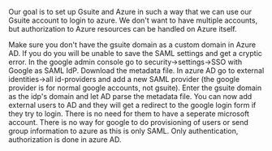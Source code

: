 Our goal is to set up Gsuite and Azure in such a way that we can use our Gsuite account to login to azure. We don't want to have multiple accounts, but authorization to Azure resources can be handled on Azure itself.

Make sure you don't have the gsuite domain as a custom domain in Azure AD. If you do you will be unable to save the SAML settings and get a cryptic error.
In the google admin console go to security->settings->SSO with Google as SAML IdP. Download the metadata file.
In azure AD go to external identities->all id-providers and add a new SAML provider (the google provider is for normal google accounts, not gsuite).
Enter the gsuite domain as the idp's domain and let AD parse the metadata file.
You can now add external users to AD and they will get a redirect to the google login form if they try to login. There is no need for them to have a seperate microsoft account.
There is no way for google to do provisioning of users or send group information to azure as this is only SAML. Only authentication, authorization is done in azure AD.
